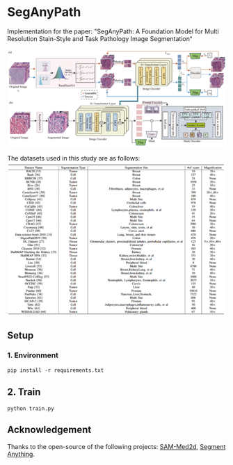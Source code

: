 # SegAnyPath

Implementation for the paper: "SegAnyPath: A Foundation Model for Multi Resolution Stain-Style and Task Pathology Image Segmentation“

![framework](img/overall.png)

The datasets used in this study are as follows: ![datasets](img/dataset.png)

## Setup

### 1. Environment

```
pip install -r requirements.txt
```




## 2. Train
```
python train.py

```

## Acknowledgement

Thanks to the open-source of the following projects: [SAM-Med2d](https://github.com/OpenGVLab/SAM-Med2D), [Segment Anything](https://github.com/facebookresearch/segment-anything).



